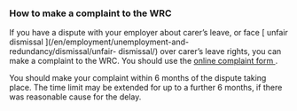 ###  How to make a complaint to the WRC

If you have a dispute with your employer about carer’s leave, or face [ unfair
dismissal ](/en/employment/unemployment-and-redundancy/dismissal/unfair-
dismissal/) over carer’s leave rights, you can make a complaint to the WRC.
You should use the [ online complaint form
](https://www.workplacerelations.ie/en/Complaints_Disputes/Refer_a_Dispute_Make_a_Complaint/)
.

You should make your complaint within 6 months of the dispute taking place.
The time limit may be extended for up to a further 6 months, if there was
reasonable cause for the delay.
